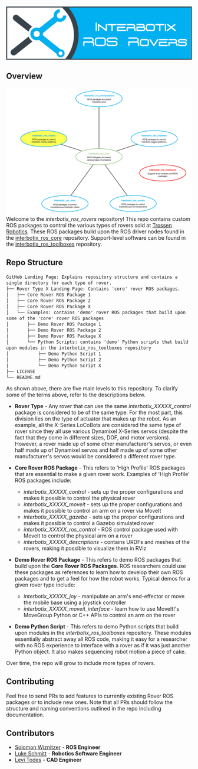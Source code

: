 ![rover_banner](images/rover_banner.png)

## Overview
![rover_repo_structure](images/rover_repo_structure.png)
Welcome to the *interbotix_ros_rovers* repository! This repo contains custom ROS packages to control the various types of rovers sold at [Trossen Robotics](https://www.trossenrobotics.com/). These ROS packages build upon the ROS driver nodes found in the [interbotix_ros_core](https://github.com/Interbotix/interbotix_ros_core) repository. Support-level software can be found in the [interbotix_ros_toolboxes](https://github.com/Interbotix/interbotix_ros_toolboxes) repository.

## Repo Structure
```
GitHub Landing Page: Explains repository structure and contains a single directory for each type of rover.
├── Rover Type X Landing Page: Contains 'core' rover ROS packages.
│   ├── Core Rover ROS Package 1
│   ├── Core Rover ROS Package 2
│   ├── Core Rover ROS Package X
│   └── Examples: contains 'demo' rover ROS packages that build upon some of the 'core' rover ROS packages
│       ├── Demo Rover ROS Package 1
│       ├── Demo Rover ROS Package 2
│       ├── Demo Rover ROS Package X
│       └── Python Scripts: contains 'demo' Python scripts that build upon modules in the interbotix_ros_toolboxes repository
│           ├── Demo Python Script 1
│           ├── Demo Python Script 2
|           └── Demo Python Script X
├── LICENSE
└── README.md
```

As shown above, there are five main levels to this repository. To clarify some of the terms above, refer to the descriptions below.

- **Rover Type** - Any rover that can use the same *interbotix_XXXXX_control* package is considered to be of the same type. For the most part, this division lies on the type of actuator that makes up the robot. As an example, all the X-Series LoCoBots are considered the same type of rover since they all use various Dynamixel X-Series servos (despite the fact that they come in different sizes, DOF, and motor versions). However, a rover made up of some other manufacturer's servos, or even half made up of Dynamixel servos and half made up of some other manufacturer's servos would be considered a different rover type.

- **Core Rover ROS Package** - This refers to 'High Profile' ROS packages that are essential to make a given rover work. Examples of 'High Profile' ROS packages include:
    - *interbotix_XXXXX_control* - sets up the proper configurations and makes it possible to control the physical rover
    - *interbotix_XXXXX_moveit* - sets up the proper configurations and makes it possible to control an arm on a rover via MoveIt
    - *interbotix_XXXXX_gazebo* - sets up the proper configurations and makes it possible to control a Gazebo simulated rover
    - *interbotix_XXXXX_ros_control*  - ROS control package used with MoveIt to control the physical arm on a rover
    - *interbotix_XXXXX_descriptions* - contains URDFs and meshes of the rovers, making it possible to visualize them in RViz

- **Demo Rover ROS Package** - This refers to demo ROS packages that build upon the **Core Rover ROS Packages**. ROS researchers could use these packages as references to learn how to develop their own ROS packages and to get a feel for how the robot works. Typical demos for a given rover type include:
    - *interbotix_XXXXX_joy* - manipulate an arm's end-effector or move the mobile base using a joystick controller
    - *interbotix_XXXXX_moveit_interface* - learn how to use MoveIt!'s MoveGroup Python or C++ APIs to control an arm on the rover

- **Demo Python Script** - This refers to demo Python scripts that build upon modules in the *interbotix_ros_toolboxes* repository. These modules essentially abstract away all ROS code, making it easy for a researcher with no ROS experience to interface with a rover as if it was just another Python object. It also makes sequencing robot motion a piece of cake.

Over time, the repo will grow to include more types of rovers.

## Contributing
Feel free to send PRs to add features to currently existing Rover ROS packages or to include new ones. Note that all PRs should follow the structure and naming conventions outlined in the repo including documentation.

## Contributors
- [Solomon Wiznitzer](https://github.com/swiz23) - **ROS Engineer**
- [Luke Schmitt](https://github.com/lsinterbotix) - **Robotics Software Engineer**
- [Levi Todes](https://github.com/LeTo37) - **CAD Engineer**
